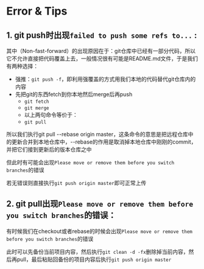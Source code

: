 # Error & Tips

## 1. git push时出现`failed to push some refs to...` :

其中（Non-fast-forward）的出现原因在于：git仓库中已经有一部分代码，所以它不允许直接把代码覆盖上去，一般情况很有可能是README.md文件，于是我们有两种选择：

* 强推：`git push -f`，即利用强覆盖的方式用我们本地的代码替代git仓库内的内容
* 先把git的东西fetch到你本地然后merge后再push
  * `git fetch`
  * `git merge`
  * 以上两句命令等价于：
  * `git pull`

所以我们执行git pull --rebase origin master，这条命令的意思是把远程仓库中的更新合并到本地仓库中，--rebase的作用是取消掉本地仓库中刚刚的commit，并把它们接到更新后的版本仓库之中

但此时有可能会出现`Please move or remove them before you switch branches`的错误

若无错误则直接执行`git push origin master`即可正常上传

## 2. git pull出现`Please move or remove them before you switch branches`的错误：

有时候我们在checkout或者rebase的时候会出现`Please move or remove them before you switch branches`的错误

此时可以先备份当前项目内容，然后执行`git clean -d -fx`删除掉当前内容，然后再pull，最后粘贴回备份的项目内容后执行`git push origin master`

